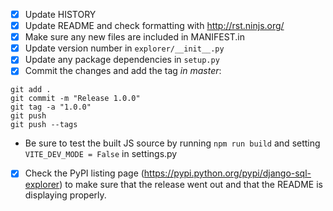 - [x] Update HISTORY
- [x] Update README and check formatting with http://rst.ninjs.org/
- [x] Make sure any new files are included in MANIFEST.in
- [x] Update version number in `explorer/__init__.py`
- [x] Update any package dependencies in `setup.py`
- [x] Commit the changes and add the tag *in master*:
```
git add .
git commit -m "Release 1.0.0"
git tag -a "1.0.0"
git push
git push --tags
```

- Be sure to test the built JS source by running `npm run build` and setting `VITE_DEV_MODE = False` in settings.py

- [x] Check the PyPI listing page (https://pypi.python.org/pypi/django-sql-explorer) to make sure that the release
  went out and that the README is displaying properly.
